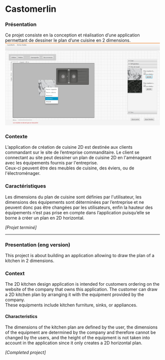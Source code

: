 # Castomerlin

### Présentation
Ce projet consiste en la conception et réalisation d’une application permettant de dessiner le plan d’une cuisine en 2 dimensions.
![Alt text](https://github.com/nelly-lam/Castomerlin/blob/master/suppression_equipement.jpg)

### Contexte
L’application de création de cuisine 2D est destinée aux clients commandant sur le site de l’entreprise commanditaire. Le client se connectant au site peut dessiner un plan de cuisine 2D en l'aménageant avec les équipements fournis par l'entreprise.\
Ceux-ci peuvent être des meubles de cuisine, des éviers, ou de l'électroménager.

### Caractéristiques
Les dimensions du plan de cuisine sont définies par l'utilisateur, les dimensions des équipements sont déterminées par l’entreprise et ne peuvent donc pas être changées par les utilisateurs, enfin la hauteur des équipements n’est pas prise en compte dans l’application puisqu’elle se borne à créer un plan en 2D horizontal.

*[Projet terminé]*

---

### Presentation (eng version)
This project is about building an application allowing to draw the plan of a kitchen in 2 dimensions.

### Context
The 2D kitchen design application is intended for customers ordering on the website of the company that owns this application. The customer can draw a 2D kitchen plan by arranging it with the equipment provided by the company.\
These equipments include kitchen furniture, sinks, or appliances.

#### Characteristics
The dimensions of the kitchen plan are defined by the user, the dimensions of the equipment are determined by the company and therefore cannot be changed by the users, and the height of the equipment is not taken into account in the application since it only creates a 2D horizontal plan.

*[Completed project]*
